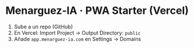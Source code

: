 # Menarguez‑IA · PWA Starter (Vercel)

1) Sube a un repo (GitHub)
2) En Vercel: Import Project → Output Directory: `public`
3) Añade `app.menarguez-ia.com` en Settings → Domains
